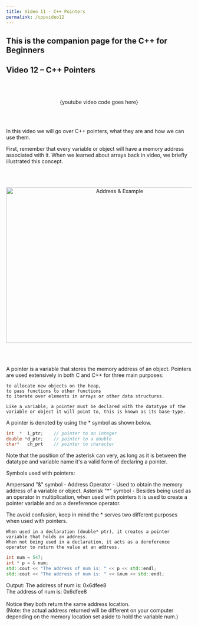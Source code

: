 ```yaml
---
title: Video 11 - C++ Pointers
permalink: /cppvideo12
---
```


## This is the companion page for the C++ for Beginners
## Video 12 – C++ Pointers
<br/><br/>
<p align="center">
  {youtube video code goes here}
</p>
<br/><br/>

In this video we will go over C++ pointers, what they are and how we can use them.

First, remember that every variable or object will have a memory address associated with it. When we learned about arrays back in video, we briefly illustrated this concept.

<br/><br/>
<p align="center">
<img width="600" height="423" src="images\videos\Cpp12\address.jpg" title="Address & Example">
</p>
<br/><br/>


A pointer is a variable that stores the memory address of an object. Pointers are used extensively in both C and C++ for three main purposes:

    to allocate new objects on the heap,
    to pass functions to other functions
    to iterate over elements in arrays or other data structures.

    Like a variable, a pointer must be declared with the datatype of the variable or object it will point to, this is known as its base-type.

A pointer is denoted by using the * symbol as shown below.

```cpp
int  *  i_ptr;    // pointer to an integer
double *d_ptr;    // pointer to a double
char*   ch_prt    // pointer to character
```
Note that the position of the asterisk can very, as long as it is between the datatype and variable name it's a valid form of declaring a pointer.

Symbols used with pointers:

Ampersand "&" symbol - Address Operator - Used to obtain the memory address of a variable or object.
Asterisk "\*" symbol - Besides being used as an operator in multiplication, when used with pointers it is used to create a pointer variable and as a dereference operator.

The avoid confusion, keep in mind the * serves two different purposes when used with pointers.

    When used in a declaration (double* ptr), it creates a pointer variable that holds an address.
    When not being used in a declaration, it acts as a dereference operator to return the value at an address.

```cpp
int num = 547;
int * p = & num;
std::cout << "The address of num is: " << p << std::endl;
std::cout << "The address of num is: " << &num << std::endl;

```
Output:
The address of num is: 0x6dfee8 <br/>
The address of num is: 0x6dfee8 <br/><br/>
Notice they both return the same address location.<br/>
(Note: the actual address returned will be different on your computer depending on the memory location set aside to hold the variable num.)
